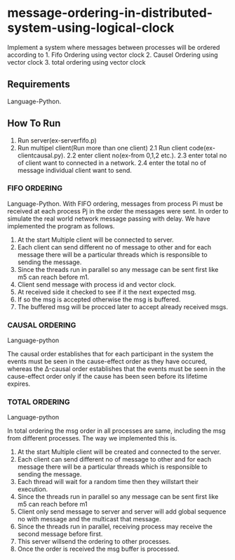 # message-ordering-in-distributed-system-using-logical-clock
Implement a system where messages between processes will be ordered according to 1. Fifo Ordering using vector clock 2. Causel Ordering using vector clock 3. total ordering using vector clock

## Requirements
Language-Python.

## How To Run
1. Run server(ex-serverfifo.p)
2. Run multipel client(Run more than one client)
   2.1 Run client code(ex-clientcausal.py).
   2.2 enter client no(ex-from 0,1,2 etc.).
   2.3 enter total no of client want to connected in a network.
   2.4 enter the total no of message individual  client want to send. 

### FIFO ORDERING


Language-Python.
With FIFO ordering, messages from process Pi must be received at each process Pj in the order the
messages were sent. In order to simulate the real world network message passing with delay. We have
implemented the program as follows.
1. At the start Multiple client will be connected to server.
2. Each client can send different no of message to other and for each message there will be a particular
threads which is responsible to sending the message.
3. Since the threads run in parallel so any message can be sent first like m5 can reach before m1.
4. Client send message with process id and vector clock.
5. At received side it checked to see if it the next expected msg.
6. If so the msg is accepted otherwise the msg is buffered.
7. The buffered msg will be procced later to accept already received msgs.


### CAUSAL ORDERING

 Language-python
 
 The causal order establishes that for each participant in the system the events must be
seen in the cause-effect order as they have occured, whereas the Δ-causal order establishes that the
events must be seen in the cause-effect order only if the cause has been seen before its lifetime
expires.

### TOTAL ORDERING

Language-python

In total ordering the msg order in all processes are same, including the msg from different processes. The
way we implemented this is.
1. At the start Multiple client will be created and connected to the server.
2. Each client can send different no of message to other and for each message there will be a particular
threads which is responsible to sending the message.
3. Each thread will wait for a random time then they willstart their execution.
4. Since the threads run in parallel so any message can be sent first like m5 can reach before m1
5. Client only send message to server and server will add global sequence no with message and the multicast that
message.
6. Since the threads run in parallel, receiving process may receive the second message before first.
7. This server willsend the ordering to other processes.
8. Once the order is received the msg buffer is processed.









